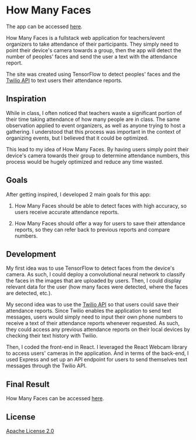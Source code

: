 # How Many Faces

The app can be accessed [here](https://how-many-faces.herokuapp.com).

How Many Faces is a fullstack web application for teachers/event organizers to take attendance of their participants. They simply need to point their device's camera towards a group, then the app will detect the number of peoples' faces and send the user a text with the attendance report.

The site was created using TensorFlow to detect peoples' faces and the [Twilio API](https://www.twilio.com) to text users their attendance reports.

## Inspiration

While in class, I often noticed that teachers waste a significant portion of their time taking attendance of how many people are in class. The same observation applied to event organizers, as well as anyone trying to host a gathering. I understood that this process was important in the context of organizing events, but I believed that it could be optimized.

This lead to my idea of How Many Faces. By having users simply point their device's camera towards their group to determine attendance numbers, this process would be hugely optimized and reduce any time wasted.

## Goals

After getting inspired, I developed 2 main goals for this app:

1. How Many Faces should be able to detect faces with high accuracy, so users receive accurate attendance reports.

2. How Many Faces should offer a way for users to save their attendance reports, so they can refer back to previous reports and compare numbers.

## Development

My first idea was to use TensorFlow to detect faces from the device's camera. As such, I could deploy a convolutional neural network to classify the faces in the images that are uploaded by users. Then, I could display relevant data for the user (how many faces were detected, where the faces are detected, etc.).

My second idea was to use the [Twilio API](https://www.twilio.com) so that users could save their attendance reports. Since Twilio enables the application to send text messages, users would simply need to input their own phone numbers to receive a text of their attendance reports whenever requested. As such, they could access any previous attendance reports on their local devices by checking their text history with Twilio.

Then, I coded the front-end in React. I leveraged the React Webcam library to access users' cameras in the application. And in terms of the back-end, I used Express and set up an API endpoint for users to send themselves text messages through the Twilio API.

## Final Result

How Many Faces can be accessed [here](https://how-many-faces.herokuapp.com).

## License

[Apache License 2.0](https://github.com/mat-ng/how-many-faces/blob/master/LICENSE)

